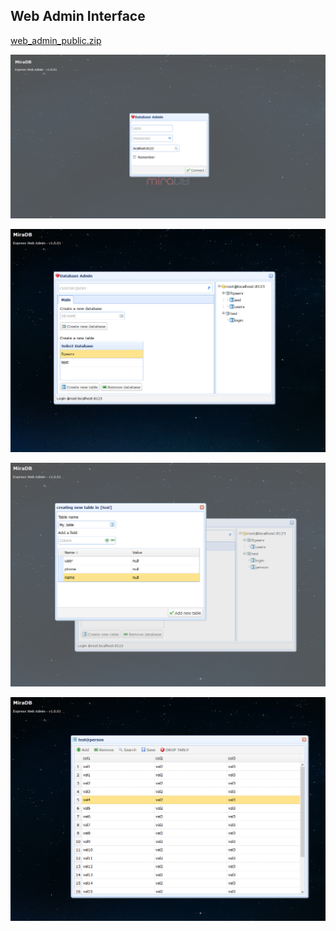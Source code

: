 ## Web Admin Interface

[web_admin_public.zip][wf1]


![](./1.png)

![](./2.jpg)

![](./3.jpg)

![](./4.jpg)
 

[wf1]: <https://git.io/no>